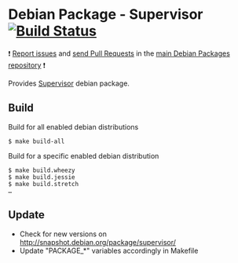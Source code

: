 # Debian Package - Supervisor [![Build Status](https://travis-ci.org/manala/debian-package-supervisor.svg?branch=master)](https://travis-ci.org/manala/debian-package-supervisor)

:exclamation: [Report issues](https://github.com/manala/debian-packages/issues) and [send Pull Requests](https://github.com/manala/debian-packages/pulls) in the [main Debian Packages repository](https://github.com/manala/debian-packages) :exclamation:

Provides [Supervisor](http://supervisord.org/) debian package.

## Build

Build for all enabled debian distributions

```
$ make build-all
```

Build for a specific enabled debian distribution

```
$ make build.wheezy
$ make build.jessie
$ make build.stretch
…
```

## Update

* Check for new versions on http://snapshot.debian.org/package/supervisor/
* Update "PACKAGE_*" variables accordingly in Makefile
